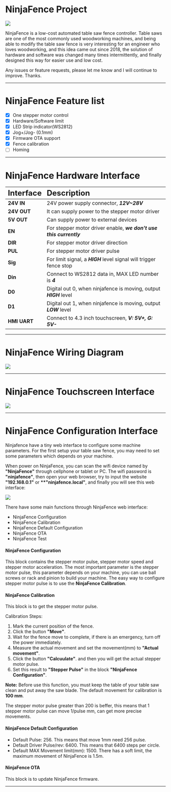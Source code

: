# NinjaFence Project

![](./pic/ninjafence.jpg)

NinjaFence is a low-cost automated table saw fence controller. Table saws are one of the most commonly used woodworking machines, and being able to modify the table saw fence is very interesting for an engineer who loves woodworking, and this idea came out since 2018, the solution of hardware and software was changed many times intermittently, and finally designed this way for easier use and low cost.

Any issues or feature requests, please let me know and I will continue to improve. Thanks.

---

# NinjaFence Feature list
* [x] One stepper motor control
* [x] Hardware/Software limit
* [x] LED Strip indicator(WS2812)
* [x] Jog+/Jog- (0.1mm)
* [x] Firmware OTA support
* [x] Fence calibration 
* [ ] Homing

---

# NinjaFence Hardware Interface

| <font size=5>Interface</font> | <font size=5>Description</font> |
|:-----|:-----|
| **24V IN**    | 24V power supply connector, __*12V~28V*__ |
| **24V OUT**   | It can supply power to the stepper motor driver  |
| **5V OUT**    | Can supply power to external devices |
| **EN**        | For stepper motor driver enable, __*we don't use this currently*__|
| **DIR** | For stepper motor driver direction |
| **PUL** | For stepper motor driver pulse |
| **Sig** | For limit signal, a __*HIGH*__ level signal will trigger fence stop |
| **Din** | Connect to WS2812 data in, MAX LED number is __*4*__ |
| **D0**  | Digital out 0, when ninjafence is moving, output __*HIGH*__ level |
| **D1**  | Digital out 1, when ninjafence is moving, output __*LOW*__ level |
| **HMI UART** | Connect to 4.3 inch touchscreen, __*V: 5V+, G: 5V-*__ |

---

# NinjaFence Wiring Diagram

![](./pic/ninjafence_wire.png)

---

# NinjaFence Touchscreen Interface

![](./pic/ninjafence_touchscreen.png)

---

# NinjaFence Configuration Interface

Ninjafence have a tiny web interface to configure some machine parameters.
For the first setup your table saw fence, you may need to set some parameters which
depends on your machine.

When power on NinjaFence, you can scan the wifi device named by __**"NinjaFence"**__ through
cellphone or tablet or PC. The wifi password is __**"ninjafence"**__, then open your web browser, try to input the website __**"192.168.0.1"**__ or __**"ninjafence.local"__, and finally you will see this web interface:

![](./pic/ninjafence_web.png)

There have some main functions through NinjaFence web interface:
* NinjaFence Configuration
* NinjaFence Calibration
* NinjaFence Default Configuration
* NinjaFence OTA
* NinjaFence Test

#### NinjaFence Configuration

This block contains the stepper motor pulse, stepper motor speed and stepper motor acceleration.
The most important parameter is the stepper motor pulse, this parameter depends on your machine, you can use ball screws or rack and pinion to build your machine. 
The easy way to configure stepper motor pulse is to use the **NinjaFence Calibration**.

#### NinjaFence Calibration

This block is to get the stepper motor pulse. 


Calibration Steps:
1. Mark the current position of the fence.
2. Click the button __**"Move"**__.
3. Wait for the fence move to complete, if there is an emergency, turn off the power immediately.
4. Measure the actual movement and set the movement(mm) to __**"Actual movement"**__.
5. Click the button __**"Calcuulate"**__. and then you will get the actual stepper motor pulse.
6. Set this result to __**"Stepper Pulse"**__ in the block __**"NinjaFence Configuration"**__.

__**Note:**__
Before use this function, you must keep the table of your table saw clean and put away the saw blade. The default movement for calibration is **100 mm**.

The stepper motor pulse greater than 200 is beffer, this means that 1 stepper motor pulse can move 1/pulse mm, can get more precise movements.


#### NinjaFence  Default Configuration

* Default Pulse: 256. This means that move 1mm need 256 pulse.
* Default Driver Pulse/rev: 6400. This means that 6400 steps per circle.
* Default MAX Movement limit(mm): 1500. There has a soft limit, the maximum movement of NinjaFence is 1.5m.

#### NinjaFence OTA

This block is to update NinjaFence firmware.

---

